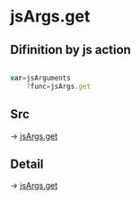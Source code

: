 # jsArgs.get

## Difinition by js action

```js.js

var=jsArguments
	?func=jsArgs.get

```

## Src

-> [jsArgs.get](https://github.com/puutaro/CommandClick/blob/master/app/src/main/java/com/puutaro/commandclick/fragment_lib/terminal_fragment/js_interface/JsArgs.kt#L14)

## Detail

-> [jsArgs.get](https://github.com/puutaro/CommandClick/blob/master/md/developer/js_interface/details/JsArgs/get.md)
